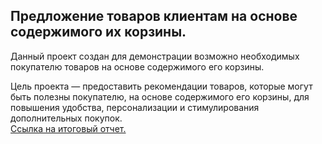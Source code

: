 ## Предложение товаров клиентам на основе содержимого их корзины.
Данный проект создан для демонстрации возможно необходимых покупателю товаров на основе содержимого его корзины.

Цель проекта — предоставить рекомендации товаров, которые могут быть полезны покупателю, на основе содержимого его корзины, для повышения удобства, персонализации и стимулирования дополнительных покупок.
<br><a href='https://colab.research.google.com/drive/1voNp1_8BXxmN9j_oew-7_FlNg9bD4Ajn?usp=sharing
'>Ссылка на итоговый отчет.</a>
